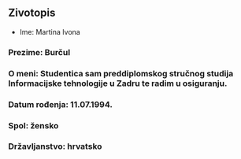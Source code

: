 ## Zivotopis

- Ime: Martina Ivona
### Prezime: Burčul
### O meni: Studentica sam preddiplomskog stručnog studija Informacijske tehnologije u Zadru te radim u osiguranju.
### Datum rođenja: 11.07.1994.
### Spol: žensko
### Državljanstvo: hrvatsko

